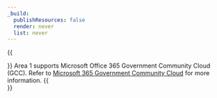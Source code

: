 ```yaml
---
_build:
  publishResources: false
  render: never
  list: never
---
```


{{<Aside type="note">}}
Area 1 supports Microsoft Office 365 Government Community Cloud (GCC). Refer to [Microsoft 365 Government Community Cloud](/email-security/reference/office365-gcc/) for more information.
{{</Aside>}}